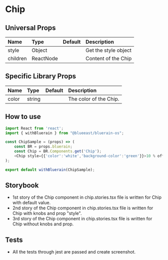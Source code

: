 # Chip

## Universal Props

| Name | Type | Default | Description |
|:-----|:-----|:--------|:------------|
| style | Object |  | Get the style object |
| children | ReactNode | | Content of the Chip |

## Specific Library Props

| Name | Type | Default | Description |
|:-----|:-----|:--------|:------------|
| color | string |  | The color of the Chip. |

## How to use

```JavaScript
import React from 'react';
import { withBluerain } from "@blueeast/bluerain-os";

const ChipSample = (props) => (
    const BR = props.bluerain;
    const Chip = BR.Components.get('Chip');
    <Chip style={{'color':'white','background-color':'green'}}>10 % off</Chip>
);

export default withBluerain(ChipSample);
```

## Storybook

- 1st story of the Chip component in chip.stories.tsx file is written for Chip with default value.
- 2nd story of the Chip component in chip.stories.tsx file is written for Chip with knobs and prop "style".
- 3rd story of the Chip component in chip.stories.tsx file is written for Chip without knobs and prop.

## Tests

- All the tests through jest are passed and create screenshot.
